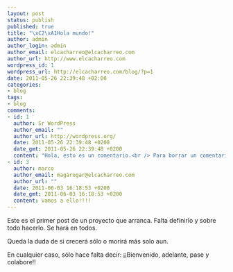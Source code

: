 ```yaml
--- 
layout: post
status: publish
published: true
title: "\xC2\xA1Hola mundo!"
author: admin
author_login: admin
author_email: elcacharreo@elcacharreo.com
author_url: http://www.elcacharreo.com
wordpress_id: 1
wordpress_url: http://elcacharreo.com/blog/?p=1
date: 2011-05-26 22:39:48 +02:00
categories: 
- blog
tags: 
- blog
comments: 
- id: 1
  author: Sr WordPress
  author_email: ""
  author_url: http://wordpress.org/
  date: 2011-05-26 22:39:48 +0200
  date_gmt: 2011-05-26 22:39:48 +0200
  content: "Hola, esto es un comentario.<br /> Para borrar un comentario s\xC3\xB3lo tienes que entrar y ver los comentarios de la entrada. Entonces tendr\xC3\xA1s la opci\xC3\xB3n de editar o borrar."
- id: 3
  author: marco
  author_email: magarogar@elcacharreo.com
  author_url: ""
  date: 2011-06-03 16:18:53 +0200
  date_gmt: 2011-06-03 16:18:53 +0200
  content: vamos a ello!!!!
---
```

Este es el primer post de un proyecto que arranca. Falta definirlo y sobre todo hacerlo. Se hará en todos.

Queda la duda de si crecerá sólo o morirá más solo aun.

En cualquier caso, sólo hace falta decir: ¡¡Bienvenido, adelante, pase y colabore!!
